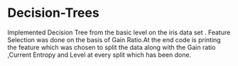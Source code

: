 # Decision-Trees
Implemented Decision Tree from the basic level  on the iris data set . Feature Selection was done on the basis of Gain Ratio.At the end code is printing the feature which was chosen to split the data along with the Gain ratio ,Current Entropy and Level at every split which has been done.
